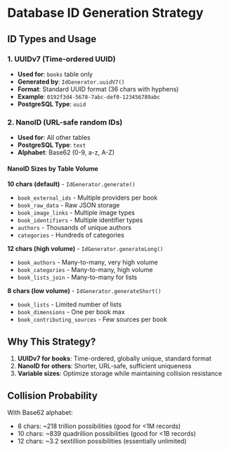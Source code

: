 # Database ID Generation Strategy

## ID Types and Usage

### 1. UUIDv7 (Time-ordered UUID)

- **Used for**: `books` table only
- **Generated by**: `IdGenerator.uuidV7()`
- **Format**: Standard UUID format (36 chars with hyphens)
- **Example**: `0192f3d4-5678-7abc-def0-123456789abc`
- **PostgreSQL Type**: `uuid`

### 2. NanoID (URL-safe random IDs)

- **Used for**: All other tables
- **PostgreSQL Type**: `text`
- **Alphabet**: Base62 (0-9, a-z, A-Z)

#### NanoID Sizes by Table Volume

**10 chars (default)** - `IdGenerator.generate()`

- `book_external_ids` - Multiple providers per book
- `book_raw_data` - Raw JSON storage
- `book_image_links` - Multiple image types
- `book_identifiers` - Multiple identifier types
- `authors` - Thousands of unique authors
- `categories` - Hundreds of categories

**12 chars (high volume)** - `IdGenerator.generateLong()`

- `book_authors` - Many-to-many, very high volume
- `book_categories` - Many-to-many, high volume
- `book_lists_join` - Many-to-many for lists

**8 chars (low volume)** - `IdGenerator.generateShort()`

- `book_lists` - Limited number of lists
- `book_dimensions` - One per book max
- `book_contributing_sources` - Few sources per book

## Why This Strategy?

1. **UUIDv7 for books**: Time-ordered, globally unique, standard format
2. **NanoID for others**: Shorter, URL-safe, sufficient uniqueness
3. **Variable sizes**: Optimize storage while maintaining collision resistance

## Collision Probability

With Base62 alphabet:

- 8 chars: ~218 trillion possibilities (good for <1M records)
- 10 chars: ~839 quadrillion possibilities (good for <1B records)
- 12 chars: ~3.2 sextillion possibilities (essentially unlimited)
